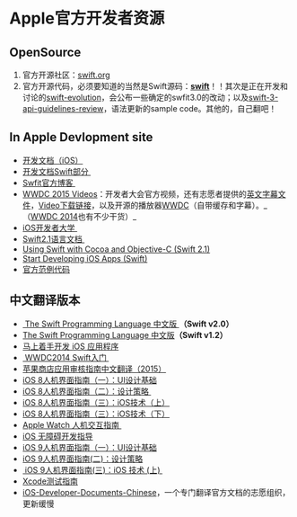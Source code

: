 # Apple官方开发者资源

## OpenSource
1. 官方开源社区：[swift.org][1]
2. 官方开源代码，必须要知道的当然是Swift源码：[**swift**][2]！！其次是正在开发和讨论的[swift-evolution][3]，会公布一些确定的swfit3.0的改动；以及[swift-3-api-guidelines-review][4]，语法更新的sample code。其他的，自己翻吧！

## In Apple Devlopment site
- [开发文档（iOS）][5]
- [开发文档Swift部分 ][6]
- [Swfit官方博客 ][7]
- [WWDC 2015 Videos][8]：开发者大会官方视频，还有志愿者提供的[英文字幕文件][9]，[Video下载链接][10]，以及开源的播放器[WWDC][11]（自带缓存和字幕）。\_（[WWDC 2014][12]也有不少干货）\_
- [iOS开发者大学 ][13]
- [Swift2.1语言文档 ][14]
- [Using Swift with Cocoa and Objective-C (Swift 2.1)][15]
- [Start Developing iOS Apps (Swift)][16]
- [官方范例代码][17]　

## 中文翻译版本
- [ The Swift Programming Language 中文版 ][18]**（Swift v2.0）**
- [The Swift Programming Language 中文版][19]**（Swift v1.2）**
- [马上着手开发 iOS 应用程序][20]
- [ WWDC2014 Swift入门 ][21]
- [苹果商店应用审核指南中文翻译（2015）][22]
- [iOS 8人机界面指南（一）：UI设计基础][23]
- [iOS 8人机界面指南（二）：设计策略 ][24]
- [iOS 8人机界面指南（三）：iOS技术（上）][25]
- [iOS 8人机界面指南（三）：iOS技术（下）][26]
- [Apple Watch 人机交互指南 ][27]
- [iOS 无障碍开发指导][28]
- [iOS 9人机界面指南（一）：UI设计基础][29]
- [iOS 9人机界面指南(二)：设计策略][30]
- [ iOS 9人机界面指南(三)：iOS 技术 (上) ][31]
- [Xcode测试指南][32]
- [iOS-Developer-Documents-Chinese][33]，一个专门翻译官方文档的志愿组织，更新缓慢

[1]:	http://swift.org/ "swift.org"
[2]:	https://github.com/apple/swift "swift"
[3]:	https://github.com/apple/swift-evolution "swift-evolution"
[4]:	https://github.com/apple/swift-3-api-guidelines-review "swift-3-api-guidelines-review"
[5]:	https://developer.apple.com/library/ios/navigation/
[6]:	https://developer.apple.com/library/prerelease/ios/navigation/#section=Topics&topic=Swift
[7]:	https://developer.apple.com/swift/blog/
[8]:	https://developer.apple.com/videos/wwdc2015/
[9]:	https://github.com/qiaoxueshi/WWDC_2015_Video_Subtitle
[10]:	https://github.com/6david9/WWDC2015
[11]:	https://github.com/insidegui/WWDC "WWDC"
[12]:	https://developer.apple.com/videos/wwdc2014/
[13]:	https://developer.apple.com/programs/ios/university/
[14]:	https://developer.apple.com/library/prerelease/ios/documentation/Swift/Conceptual/Swift_Programming_Language/index.html#//apple_ref/doc/uid/TP40014097
[15]:	https://developer.apple.com/library/prerelease/ios/documentation/Swift/Conceptual/BuildingCocoaApps/index.html#//apple_ref/doc/uid/TP40014216
[16]:	https://developer.apple.com/library/prerelease/ios/referencelibrary/GettingStarted/DevelopiOSAppsSwift/index.html#//apple_ref/doc/uid/TP40015214
[17]:	https://developer.apple.com/library/ios/navigation/#section=Resource%20Types&topic=Sample%20Code
[18]:	http://wiki.jikexueyuan.com/project/swift/
[19]:	https://siemenliu.gitbooks.io/the-swift-programming-language-in-chinese/content/src/chapter1/01_About_Swift.html
[20]:	http://wiki.jikexueyuan.com/project/ios-developer-library/
[21]:	http://v.youku.com/v_show/id_XNzI1MTQ5NzYw.html
[22]:	http://www.asotops.com/article-8-1.html
[23]:	http://isux.tencent.com/ios8-human-interface-guidelines.html
[24]:	http://isux.tencent.com/ios8-human-interface-guidelines-design-strategies.html
[25]:	http://isux.tencent.com/ios8-human-interface-guidelines-technology-html.html
[26]:	http://isux.tencent.com/ios8-human-interface-guidelines-technology.html
[27]:	http://wiki.jikexueyuan.com/project/apple-watch-human-interface-guidelines/
[28]:	https://numbbbbb.gitbooks.io/ios-accessibility-programming-guide-in-chinese/content/
[29]:	http://isux.tencent.com/ios9-guideline-ch1.html
[30]:	http://isux.tencent.com/ios9-guideline-ch2.html "[ISUX译]iOS 9人机界面指南(二)：设计策略"
[31]:	http://isux.tencent.com/ios9-guideline-ch3-1.html "[ISUX译]iOS 9人机界面指南(三)：iOS 技术 (上)"
[32]:	https://github.com/CocoaChinaTranslationTeam/TestingWithXcodeDocsCN
[33]:	https://github.com/iOS-Developer-Documents-Chinese/iOS-Developer-Documents-Chinese
